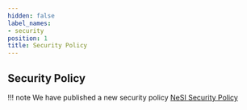 ```yaml
---
hidden: false
label_names:
- security
position: 1
title: Security Policy
---
```


## Security Policy

!!! note
    We have published a new security policy [NeSI Security Policy](https://www.nesi.org.nz/about-us/security-privacy/security-policy)


##
